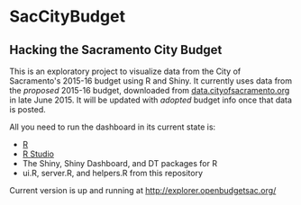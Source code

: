 # SacCityBudget
## Hacking the Sacramento City Budget

This is an exploratory project to visualize data from the City of Sacramento's 2015-16 budget using R and Shiny. It currently uses data from the _proposed_ 2015-16 budget, downloaded from [data.cityofsacramento.org](http://data.cityofsacramento.org/home/) in late June 2015. It will be updated with _adopted_ budget info once that data is posted.

All you need to run the dashboard in its current state is:
* [R](http://www.r-project.org/)
* [R Studio](http://www.rstudio.com/)
* The Shiny, Shiny Dashboard, and DT packages for R
* ui.R, server.R, and helpers.R from this repository

Current version is up and running at http://explorer.openbudgetsac.org/
